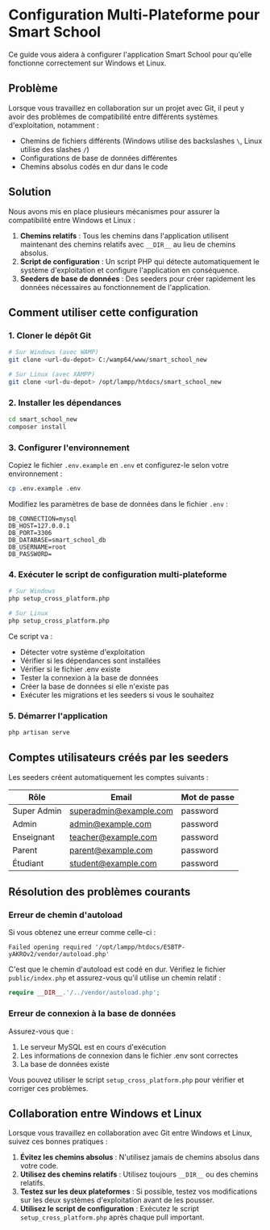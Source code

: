 # Configuration Multi-Plateforme pour Smart School

Ce guide vous aidera à configurer l'application Smart School pour qu'elle fonctionne correctement sur Windows et Linux.

## Problème

Lorsque vous travaillez en collaboration sur un projet avec Git, il peut y avoir des problèmes de compatibilité entre différents systèmes d'exploitation, notamment :

- Chemins de fichiers différents (Windows utilise des backslashes `\`, Linux utilise des slashes `/`)
- Configurations de base de données différentes
- Chemins absolus codés en dur dans le code

## Solution

Nous avons mis en place plusieurs mécanismes pour assurer la compatibilité entre Windows et Linux :

1. **Chemins relatifs** : Tous les chemins dans l'application utilisent maintenant des chemins relatifs avec `__DIR__` au lieu de chemins absolus.
2. **Script de configuration** : Un script PHP qui détecte automatiquement le système d'exploitation et configure l'application en conséquence.
3. **Seeders de base de données** : Des seeders pour créer rapidement les données nécessaires au fonctionnement de l'application.

## Comment utiliser cette configuration

### 1. Cloner le dépôt Git

```bash
# Sur Windows (avec WAMP)
git clone <url-du-depot> C:/wamp64/www/smart_school_new

# Sur Linux (avec XAMPP)
git clone <url-du-depot> /opt/lampp/htdocs/smart_school_new
```

### 2. Installer les dépendances

```bash
cd smart_school_new
composer install
```

### 3. Configurer l'environnement

Copiez le fichier `.env.example` en `.env` et configurez-le selon votre environnement :

```bash
cp .env.example .env
```

Modifiez les paramètres de base de données dans le fichier `.env` :

```
DB_CONNECTION=mysql
DB_HOST=127.0.0.1
DB_PORT=3306
DB_DATABASE=smart_school_db
DB_USERNAME=root
DB_PASSWORD=
```

### 4. Exécuter le script de configuration multi-plateforme

```bash
# Sur Windows
php setup_cross_platform.php

# Sur Linux
php setup_cross_platform.php
```

Ce script va :
- Détecter votre système d'exploitation
- Vérifier si les dépendances sont installées
- Vérifier si le fichier .env existe
- Tester la connexion à la base de données
- Créer la base de données si elle n'existe pas
- Exécuter les migrations et les seeders si vous le souhaitez

### 5. Démarrer l'application

```bash
php artisan serve
```

## Comptes utilisateurs créés par les seeders

Les seeders créent automatiquement les comptes suivants :

| Rôle        | Email                   | Mot de passe |
|-------------|-------------------------|--------------|
| Super Admin | superadmin@example.com  | password     |
| Admin       | admin@example.com       | password     |
| Enseignant  | teacher@example.com     | password     |
| Parent      | parent@example.com      | password     |
| Étudiant    | student@example.com     | password     |

## Résolution des problèmes courants

### Erreur de chemin d'autoload

Si vous obtenez une erreur comme celle-ci :
```
Failed opening required '/opt/lampp/htdocs/ESBTP-yAKROv2/vendor/autoload.php'
```

C'est que le chemin d'autoload est codé en dur. Vérifiez le fichier `public/index.php` et assurez-vous qu'il utilise un chemin relatif :

```php
require __DIR__.'/../vendor/autoload.php';
```

### Erreur de connexion à la base de données

Assurez-vous que :
1. Le serveur MySQL est en cours d'exécution
2. Les informations de connexion dans le fichier .env sont correctes
3. La base de données existe

Vous pouvez utiliser le script `setup_cross_platform.php` pour vérifier et corriger ces problèmes.

## Collaboration entre Windows et Linux

Lorsque vous travaillez en collaboration avec Git entre Windows et Linux, suivez ces bonnes pratiques :

1. **Évitez les chemins absolus** : N'utilisez jamais de chemins absolus dans votre code.
2. **Utilisez des chemins relatifs** : Utilisez toujours `__DIR__` ou des chemins relatifs.
3. **Testez sur les deux plateformes** : Si possible, testez vos modifications sur les deux systèmes d'exploitation avant de les pousser.
4. **Utilisez le script de configuration** : Exécutez le script `setup_cross_platform.php` après chaque pull important. 